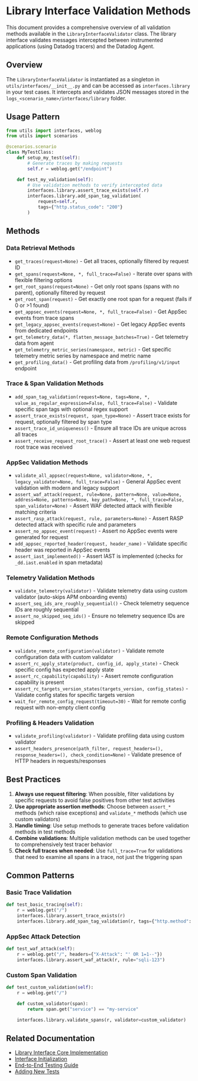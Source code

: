 # Library Interface Validation Methods

This document provides a comprehensive overview of all validation methods available in the `LibraryInterfaceValidator` class. The library interface validates messages intercepted between instrumented applications (using Datadog tracers) and the Datadog Agent.

## Overview

The `LibraryInterfaceValidator` is instantiated as a singleton in `utils/interfaces/__init__.py` and can be accessed as `interfaces.library` in your test cases. It intercepts and validates JSON messages stored in the `logs_<scenario_name>/interfaces/library` folder.

## Usage Pattern

```python
from utils import interfaces, weblog
from utils import scenarios

@scenarios.scenario
class MyTestClass:
    def setup_my_test(self):
        # Generate traces by making requests
        self.r = weblog.get("/endpoint")

    def test_my_validation(self):
        # Use validation methods to verify intercepted data
        interfaces.library.assert_trace_exists(self.r)
        interfaces.library.add_span_tag_validation(
            request=self.r,
            tags={"http.status_code": "200"}
        )
```

## Methods

### Data Retrieval Methods
- `get_traces(request=None)` - Get all traces, optionally filtered by request ID
- `get_spans(request=None, *, full_trace=False)` - Iterate over spans with flexible filtering options
- `get_root_spans(request=None)` - Get only root spans (spans with no parent), optionally filtered by request
- `get_root_span(request)` - Get exactly one root span for a request (fails if 0 or >1 found)
- `get_appsec_events(request=None, *, full_trace=False)` - Get AppSec events from trace spans
- `get_legacy_appsec_events(request=None)` - Get legacy AppSec events from dedicated endpoints
- `get_telemetry_data(*, flatten_message_batches=True)` - Get telemetry data from agent
- `get_telemetry_metric_series(namespace, metric)` - Get specific telemetry metric series by namespace and metric name
- `get_profiling_data()` - Get profiling data from `/profiling/v1/input` endpoint

### Trace & Span Validation Methods
- `add_span_tag_validation(request=None, tags=None, *, value_as_regular_expression=False, full_trace=False)` - Validate specific span tags with optional regex support
- `assert_trace_exists(request, span_type=None)` - Assert trace exists for request, optionally filtered by span type
- `assert_trace_id_uniqueness()` - Ensure all trace IDs are unique across all traces
- `assert_receive_request_root_trace()` - Assert at least one web request root trace was received

### AppSec Validation Methods
- `validate_all_appsec(request=None, validator=None, *, legacy_validator=None, full_trace=False)` - General AppSec event validation with modern and legacy support
- `assert_waf_attack(request, rule=None, pattern=None, value=None, address=None, patterns=None, key_path=None, *, full_trace=False, span_validator=None)` - Assert WAF detected attack with flexible matching criteria
- `assert_rasp_attack(request, rule, parameters=None)` - Assert RASP detected attack with specific rule and parameters
- `assert_no_appsec_event(request)` - Assert no AppSec events were generated for request
- `add_appsec_reported_header(request, header_name)` - Validate specific header was reported in AppSec events
- `assert_iast_implemented()` - Assert IAST is implemented (checks for `_dd.iast.enabled` in span metadata)

### Telemetry Validation Methods
- `validate_telemetry(validator)` - Validate telemetry data using custom validator (auto-skips APM onboarding events)
- `assert_seq_ids_are_roughly_sequential()` - Check telemetry sequence IDs are roughly sequential
- `assert_no_skipped_seq_ids()` - Ensure no telemetry sequence IDs are skipped

### Remote Configuration Methods
- `validate_remote_configuration(validator)` - Validate remote configuration data with custom validator
- `assert_rc_apply_state(product, config_id, apply_state)` - Check specific config has expected apply state
- `assert_rc_capability(capability)` - Assert remote configuration capability is present
- `assert_rc_targets_version_states(targets_version, config_states)` - Validate config states for specific targets version
- `wait_for_remote_config_request(timeout=30)` - Wait for remote config request with non-empty client config

### Profiling & Headers Validation
- `validate_profiling(validator)` - Validate profiling data using custom validator
- `assert_headers_presence(path_filter, request_headers=(), response_headers=(), check_condition=None)` - Validate presence of HTTP headers in requests/responses

## Best Practices

1. **Always use request filtering**: When possible, filter validations by specific requests to avoid false positives from other test activities
2. **Use appropriate assertion methods**: Choose between `assert_*` methods (which raise exceptions) and `validate_*` methods (which use custom validators)
3. **Handle timing**: Use setup methods to generate traces before validation methods in test methods
4. **Combine validations**: Multiple validation methods can be used together to comprehensively test tracer behavior
5. **Check full traces when needed**: Use `full_trace=True` for validations that need to examine all spans in a trace, not just the triggering span

## Common Patterns

### Basic Trace Validation
```python
def test_basic_tracing(self):
    r = weblog.get("/")
    interfaces.library.assert_trace_exists(r)
    interfaces.library.add_span_tag_validation(r, tags={"http.method": "GET"})
```

### AppSec Attack Detection
```python
def test_waf_attack(self):
    r = weblog.get("/", headers={"X-Attack": "' OR 1=1--"})
    interfaces.library.assert_waf_attack(r, rule="sqli-123")
```

### Custom Span Validation
```python
def test_custom_validation(self):
    r = weblog.get("/")

    def custom_validator(span):
        return span.get("service") == "my-service"

    interfaces.library.validate_spans(r, validator=custom_validator)
```

## Related Documentation

- [Library Interface Core Implementation](../../utils/interfaces/_library/core.py)
- [Interface Initialization](../../utils/interfaces/__init__.py)
- [End-to-End Testing Guide](../execute/README.md)
- [Adding New Tests](../edit/add-new-test.md)